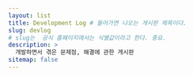 ```yaml
---
layout: list    
title: Development Log # 들어가면 나오는 게시판 제목이다.
slug: devlog 
# slug는  공식 홈페이지에서는 식별값이라고 한다. 중요.
description: >
  개발하면서 겪은 문제점, 해결에 관한 게시판
sitemap: false
---
```

